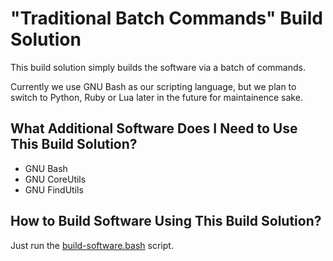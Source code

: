 # "Traditional Batch Commands" Build Solution
This build solution simply builds the software via a batch of commands.

Currently we use GNU Bash as our scripting language, but we plan to switch to Python, Ruby or Lua later in the future for maintainence sake.

## What Additional Software Does I Need to Use This Build Solution?
* GNU Bash
* GNU CoreUtils
* GNU FindUtils

## How to Build Software Using This Build Solution?
Just run the [build-software.bash](build-software.bash) script.
